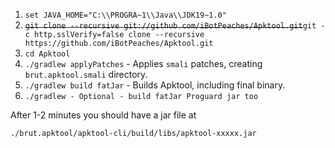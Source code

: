 <ol>
 	<li><code>set JAVA_HOME="C:\\PROGRA~1\\Java\\JDK19~1.0"</code><code></code></li>
 	<li><del datetime="2016-01-12T23:47:17+00:00"><code>git clone --recursive git://github.com/iBotPeaches/Apktool.git</code></del><code>git -c http.sslVerify=false clone --recursive https://github.com/iBotPeaches/Apktool.git</code></li>
 	<li><code>cd Apktool</code></li>
 	<li><code>./gradlew applyPatches</code> - Applies <code>smali</code> patches, creating <code>brut.apktool.smali</code> directory.</li>
 	<li><code>./gradlew build fatJar</code> - Builds Apktool, including final binary.</li>
 	<li><code>./gradlew - Optional - build fatJar Proguard jar too</code></li>
</ol>
After 1-2 minutes you should have a jar file at

<code>./brut.apktool/apktool-cli/build/libs/apktool-xxxxx.jar</code>